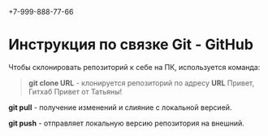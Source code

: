 +7-999-888-77-66
# Инструкция по связке Git - GitHub

Чтобы склонировать репозиторий к себе на ПК, используется команда: 
> **git clone URL** - клонируется репозиторий по адресу **URL** 
Привет, Гитхаб
Привет от Татьяны!

**git pull** - получение изменений и слияние с локальной версией.

**git push** - отправляет локальную версию репозитория на внешний.